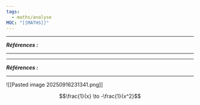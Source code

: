 ```yaml
---
tags:
  - maths/analyse
MOC: "[[MATHS]]"
---
```

---
***Références :***

---






---
***Références :***

---
![[Pasted image 20250916231341.png]]

$$\frac{1}{x} \to -\frac{1}{x^2}$$